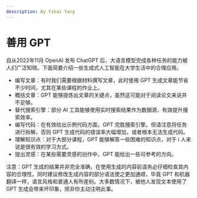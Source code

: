 ```yaml
---
description: By Yikai Yang
---
```


# 善用 GPT

自从2022年11月 OpenAI 发布 ChatGPT 后，大语言模型完成各种任务的能力被人们广泛知晓。下面简要介绍一些生成式人工智能在大学生活中的合理应用。

- 编写文章：有时我们需要根据材料撰写文章，此时使用 GPT 生成文章能节省不少时间，尤其在某些课程的作业上。
- 概括文章：GPT 能够提炼出文章的关键点，虽然这可能对于阅读论文来说并不足够。
- 替代搜索引擎：部分 AI 工具能够使用实时搜索结果作为数据源，有效提升搜索效率。
- 编写代码：在有效给出示例代码方面，GPT 完胜搜索引擎。但请注意将任务进行拆解，否则 GPT 生成代码的错误率大幅增加，或者根本无法生成代码。
- 理解知识点：对于大部分课程，GPT 能够解答一些困难的知识点，对于 i 人来说是很有效的学习方式。
- 提出灵感：在某些需要灵感的创作中，GPT 能给出一些可参考的方向。

注意：GPT 生成的结果并非完全准确，在使用生成的内容前请务必仔细检查其内容的合理性。同时建议修改生成内容的部分语法使之更加通顺，毕竟 GPT 和机器翻译一样，语言风格和普通人有所差别。大多数情况下，被他人发现文本使用了 GPT 生成会带来坏印象，除非你主动注明此事。
